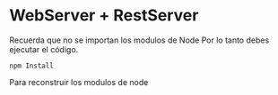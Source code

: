 # WebServer + RestServer

Recuerda que no se importan los modulos de Node
Por lo tanto debes ejecutar el código. 

```npm Install```

Para reconstruir los modulos de node